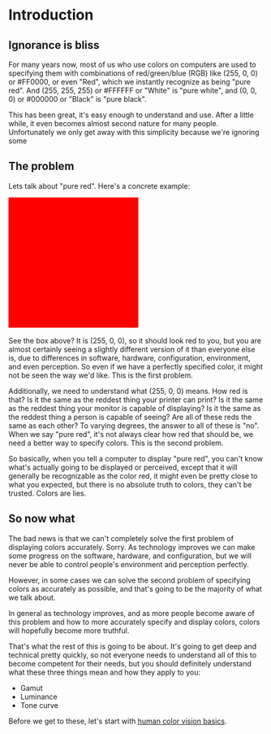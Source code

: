 # Introduction

## Ignorance is bliss

For many years now, most of us who use colors on computers are used to specifying them with
combinations of red/green/blue (RGB) like (255, 0, 0) or #FF0000, or even "Red", which we instantly
recognize as being "pure red". And (255, 255, 255) or #FFFFFF or "White" is "pure white", and (0, 0,
0) or #000000 or "Black" is "pure black".

This has been great, it's easy enough to understand and use. After a little while, it even becomes
almost second nature for many people. Unfortunately we only get away with this simplicity because
we're ignoring some

## The problem

Lets talk about "pure red". Here's a concrete example:

![Red](/images/red.svg)

See the box above? It is (255, 0, 0), so it should look red to you, but you are almost certainly
seeing a slightly different version of it than everyone else is, due to differences in software,
hardware, configuration, environment, and even perception. So even if we have a perfectly specified
color, it might not be seen the way we'd like. This is the first problem.

Additionally, we need to understand what (255, 0, 0) means. How red is that? Is it the same as the
reddest thing your printer can print? Is it the same as the reddest thing your monitor is capable of
displaying? Is it the same as the reddest thing a person is capable of seeing? Are all of these reds
the same as each other? To varying degrees, the answer to all of these is "no". When we say "pure
red", it's not always clear how red that should be, we need a better way to specify colors. This is
the second problem.

So basically, when you tell a computer to display "pure red", you can't know what's actually going
to be displayed or perceived, except that it will generally be recognizable as the color red, it
might even be pretty close to what you expected, but there is no absolute truth to colors, they
can't be trusted. Colors are lies.

## So now what

The bad news is that we can't completely solve the first problem of displaying colors accurately.
Sorry. As technology improves we can make some progress on the software, hardware, and
configuration, but we will never be able to control people's environment and perception perfectly.

However, in some cases we can solve the second problem of specifying colors as accurately as
possible, and that's going to be the majority of what we talk about.

In general as technology improves, and as more people become aware of this problem and how to more
accurately specify and display colors, colors will hopefully become more truthful.

That's what the rest of this is going to be about. It's going to get deep and technical pretty
quickly, so not everyone needs to understand all of this to become competent for their needs, but
you should definitely understand what these three things mean and how they apply to you:

* Gamut
* Luminance
* Tone curve

Before we get to these, let's start with [human color vision basics](/pages/ColorVision.md).
